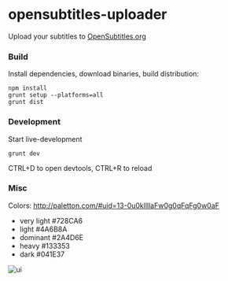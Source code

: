 # opensubtitles-uploader

Upload your subtitles to [OpenSubtitles.org](http://www.opensubtitles.org)

### Build
Install dependencies, download binaries, build distribution:

    npm install
    grunt setup --platforms=all
    grunt dist

### Development
Start live-development

    grunt dev
    
CTRL+D to open devtools, CTRL+R to reload

### Misc
Colors: http://paletton.com/#uid=13-0u0kllllaFw0g0qFqFg0w0aF
- very light #728CA6
- light #4A6B8A
- dominant #2A4D6E
- heavy #133353
- dark #041E37


![ui](https://raw.githubusercontent.com/vankasteelj/opensubtitles-uploader/master/mockups/ui.png)